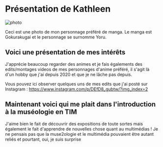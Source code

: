 # Présentation de Kathleen
![photo](medias/★.jpg)

Ceci est une photo de mon personnage préféré de manga. Le manga est Gokurakugai et le personnage se surnomme Yoru.


## **Voici une présentation de mes intérêts**
J'apprécie beaucoup regarder des animes et je fais égalements des edits/montages videos de mes personnages d'anime préféré, il s'agit là d'un hobby que j'ai depuis 2020 et que je ne lâche pas depuis. 

Vous pouvez ici observer quelques uns de mes edits que j'ai posté sur Instagram :
<https://www.instagram.com/p/DEfD8_gubtw/?img_index=2> 

## Maintenant voici qui me plait dans l'introduction à la muséologie en TIM

J'aime bien le fait de découvrir des expositions de toute sortes mais également le fait d'apprendre de nouvelles chose quant au multimédias ! Je ne pensais pas que la muse2ologie et le multimédia pouvaient être autant reliés et pourtant, oui, je suis surprise
